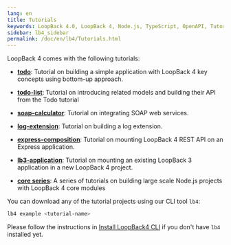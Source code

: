 ```yaml
---
lang: en
title: Tutorials
keywords: LoopBack 4.0, LoopBack 4, Node.js, TypeScript, OpenAPI, Tutorial
sidebar: lb4_sidebar
permalink: /doc/en/lb4/Tutorials.html
---
```


LoopBack 4 comes with the following tutorials:

- **[todo](todo-tutorial.md)**: Tutorial on building a simple application with
  LoopBack 4 key concepts using bottom-up approach.

- **[todo-list](todo-list-tutorial.md)**: Tutorial on introducing related models
  and building their API from the Todo tutorial

- **[soap-calculator](soap-calculator-tutorial.md)**: Tutorial on integrating
  SOAP web services.

- **[log-extension](https://github.com/strongloop/loopback-next/tree/master/examples/log-extension)**:
  Tutorial on building a log extension.

- **[express-composition](express-with-lb4-rest-tutorial.md)**: Tutorial on
  mounting LoopBack 4 REST API on an Express application.

- **[lb3-application](https://github.com/strongloop/loopback-next/tree/master/examples/lb3-application)**:
  Tutorial on mounting an existing LoopBack 3 application in a new LoopBack 4
  project.

- **[core series](tutorials/core/index.md)**: A series of tutorials on building
  large scale Node.js projects with LoopBack 4 core modules

You can download any of the tutorial projects using our CLI tool `lb4`:

```sh
lb4 example <tutorial-name>
```

Please follow the instructions in
[Install LoopBack4 CLI](Getting-started.md#install-loopback-4-cli) if you don't
have `lb4` installed yet.
